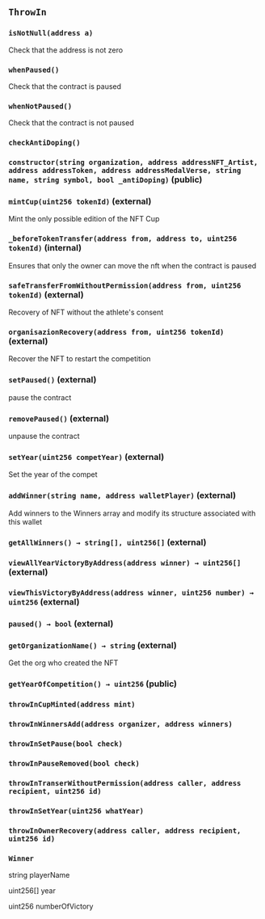 ## `ThrowIn`





### `isNotNull(address a)`



Check that the address is not zero

### `whenPaused()`



Check that the contract is paused

### `whenNotPaused()`



Check that the contract is not paused

### `checkAntiDoping()`






### `constructor(string organization, address addressNFT_Artist, address addressToken, address addressMedalVerse, string name, string symbol, bool _antiDoping)` (public)





### `mintCup(uint256 tokenId)` (external)



Mint the only possible edition of the NFT Cup


### `_beforeTokenTransfer(address from, address to, uint256 tokenId)` (internal)



Ensures that only the owner can move the nft when the contract is paused


### `safeTransferFromWithoutPermission(address from, uint256 tokenId)` (external)



Recovery of NFT without the athlete's consent


### `organisazionRecovery(address from, uint256 tokenId)` (external)



Recover the NFT to restart the competition


### `setPaused()` (external)



pause the contract

### `removePaused()` (external)



unpause the contract

### `setYear(uint256 competYear)` (external)



Set the year of the compet


### `addWinner(string name, address walletPlayer)` (external)



Add winners to the Winners array and modify its structure associated with this wallet


### `getAllWinners() → string[], uint256[]` (external)





### `viewAllYearVictoryByAddress(address winner) → uint256[]` (external)





### `viewThisVictoryByAddress(address winner, uint256 number) → uint256` (external)





### `paused() → bool` (external)





### `getOrganizationName() → string` (external)



Get the org who created the NFT


### `getYearOfCompetition() → uint256` (public)






### `throwInCupMinted(address mint)`





### `throwInWinnersAdd(address organizer, address winners)`





### `throwInSetPause(bool check)`





### `throwInPauseRemoved(bool check)`





### `throwInTranserWithoutPermission(address caller, address recipient, uint256 id)`





### `throwInSetYear(uint256 whatYear)`





### `throwInOwnerRecovery(address caller, address recipient, uint256 id)`






### `Winner`


string playerName


uint256[] year


uint256 numberOfVictory



